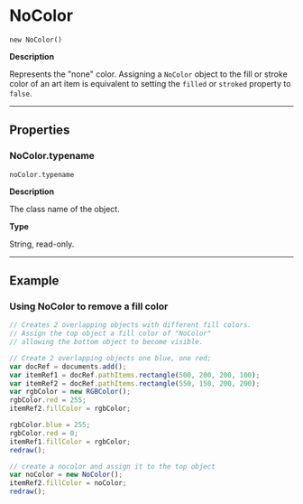 # NoColor

`new NoColor()`

**Description**

Represents the "none" color. Assigning a `NoColor` object to the fill or stroke color of an art item is equivalent to setting the `filled` or `stroked` property to `false`.

---

## Properties

### NoColor.typename

`noColor.typename`

**Description**

The class name of the object.

**Type**

String, read-only.

---

## Example

### Using NoColor to remove a fill color

```javascript
// Creates 2 overlapping objects with different fill colors.
// Assign the top object a fill color of "NoColor"
// allowing the bottom object to become visible.

// Create 2 overlapping objects one blue, one red;
var docRef = documents.add();
var itemRef1 = docRef.pathItems.rectangle(500, 200, 200, 100);
var itemRef2 = docRef.pathItems.rectangle(550, 150, 200, 200);
var rgbColor = new RGBColor();
rgbColor.red = 255;
itemRef2.fillColor = rgbColor;

rgbColor.blue = 255;
rgbColor.red = 0;
itemRef1.fillColor = rgbColor;
redraw();

// create a nocolor and assign it to the top object
var noColor = new NoColor();
itemRef2.fillColor = noColor;
redraw();
```
